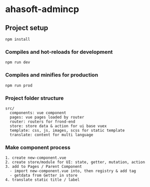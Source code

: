 # ahasoft-admincp

## Project setup
```
npm install
```

### Compiles and hot-reloads for development
```
npm run dev
```

### Compiles and minifies for production
```
npm run prod
```

### Project folder structure
```
src/
  components: vue component
  pages: vue pages loaded by router
  router: routers for frond-end
  store: store data & action for ui base vuex
  template: css, js, images, scss for static template
  translate: content for multi language
```

### Make component process
```
1. create new-component.vue
2. create store/module for UI: state, getter, mutation, action
3. add to Pages / Parent Component
  - import new-component.vue into, then registry & add tag
  - getdata from Getter in store
4. translate static title / label
```